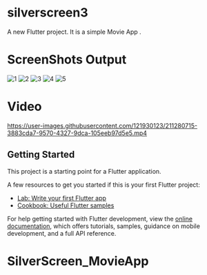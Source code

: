 # silverscreen3

A new Flutter project. It is a simple Movie App .
# ScreenShots Output
![1](https://user-images.githubusercontent.com/121930123/211273698-930e500a-8c6b-474c-a185-f86fd4ce055c.jpg)
![2](https://user-images.githubusercontent.com/121930123/211273744-b87b11ec-a4a7-4290-a5f1-32e776876695.jpg)
![3](https://user-images.githubusercontent.com/121930123/211273767-f4c1394b-97d5-47ff-81c8-3da2d73c1a52.jpg)
![4](https://user-images.githubusercontent.com/121930123/211273813-467eec17-1d45-4898-9a33-63cdeb9a94c2.jpg)
![5](https://user-images.githubusercontent.com/121930123/211273837-bd5e77c7-b0ab-4457-9a84-f0ba3499f285.jpg)
# Video


https://user-images.githubusercontent.com/121930123/211280715-3883cda7-9570-4327-9dca-105eeb97d5e5.mp4


## Getting Started

This project is a starting point for a Flutter application.

A few resources to get you started if this is your first Flutter project:

- [Lab: Write your first Flutter app](https://docs.flutter.dev/get-started/codelab)
- [Cookbook: Useful Flutter samples](https://docs.flutter.dev/cookbook)

For help getting started with Flutter development, view the
[online documentation](https://docs.flutter.dev/), which offers tutorials,
samples, guidance on mobile development, and a full API reference.
# SilverScreen_MovieApp
